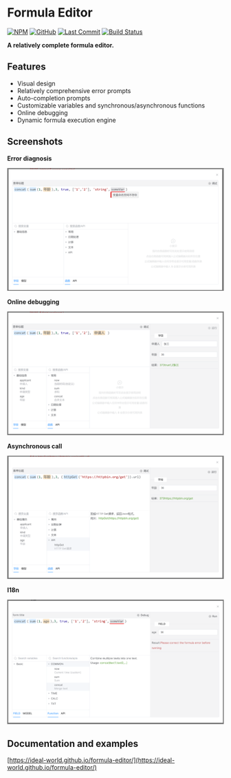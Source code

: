 # Formula Editor

[![NPM](https://img.shields.io/npm/v/%40idealworld%2Fformula-editor)](https://www.npmjs.com/package/@idealworld/formula-editor)
[![GitHub](https://img.shields.io/github/license/ideal-world/formula-editor)](https://github.com/ideal-world/formula-editor)
[![Last Commit](https://img.shields.io/github/last-commit/ideal-world/formula-editor)](https://github.com/ideal-world/formula-editor/commits/main)
[![Build Status](https://github.com/ideal-world/formula-editor/actions/workflows/CICD.yml/badge.svg?branch=main)](https://github.com/ideal-world/formula-editor/actions/workflows/CICD.yml)

**A relatively complete formula editor.**

## Features

- Visual design
- Relatively comprehensive error prompts
- Auto-completion prompts
- Customizable variables and synchronous/asynchronous functions
- Online debugging
- Dynamic formula execution engine

## Screenshots

**Error diagnosis**

![demo-diagnostic.png](demo-diagnostic.png)

**Online debugging**

![demo-debug.png](demo-debug.png)

**Asynchronous call**

![demo-async.png](demo-async.png)

**I18n**

![demo-i18n.png](demo-i18n.png)

## Documentation and examples

[https://ideal-world.github.io/formula-editor/](https://ideal-world.github.io/formula-editor/)
